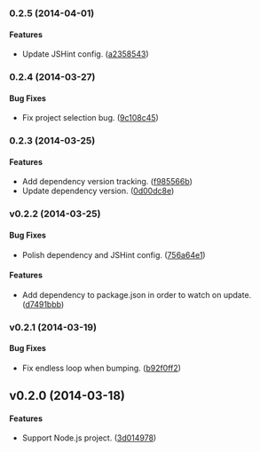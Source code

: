 <a name="0.2.5"></a>
### 0.2.5 (2014-04-01)


#### Features

* Update JSHint config. ([a2358543](http://github.com/ivanzhaowy/generator-wdj/commit/a2358543b0b9faa5ef757f6c3a7041434b009cb9))


<a name="0.2.4"></a>
### 0.2.4 (2014-03-27)


#### Bug Fixes

* Fix project selection bug. ([9c108c45](http://github.com/ivanzhaowy/generator-wdj/commit/9c108c45b6a3e1e907db4e8a130750302c9cc773))


<a name="0.2.3"></a>
### 0.2.3 (2014-03-25)


#### Features

* Add dependency version tracking. ([f985566b](http://github.com/ivanzhaowy/generator-wdj/commit/f985566b90b959c1fa35fd3f743449e38e1338a6))
* Update dependency version. ([0d00dc8e](http://github.com/ivanzhaowy/generator-wdj/commit/0d00dc8e6a51ce3cd43b7040e5304a596f36e4be))


<a name="v0.2.2"></a>
### v0.2.2 (2014-03-25)


#### Bug Fixes

* Polish dependency and JSHint config. ([756a64e1](http://github.com/ivanzhaowy/generator-wdj/commit/756a64e170a95a73cd85deea108ed5b8a6d18e48))


#### Features

* Add dependency to package.json in order to watch on update. ([d7491bbb](http://github.com/ivanzhaowy/generator-wdj/commit/d7491bbb461fa54fc590108c0fb509bbc19c5f56))

<a name="v0.2.1"></a>
### v0.2.1 (2014-03-19)


#### Bug Fixes

* Fix endless loop when bumping. ([b92f0ff2](http://github.com/ivanzhaowy/generator-wdj/commit/b92f0ff2a2afd696f01736caae1d6512e421e48f))

<a name="v0.2.0"></a>
## v0.2.0 (2014-03-18)


#### Features

* Support Node.js project. ([3d014978](http://github.com/ivanzhaowy/generator-wdj/commit/3d0149784ee3ff907b11158c8f85cc71cf9cacf3))

